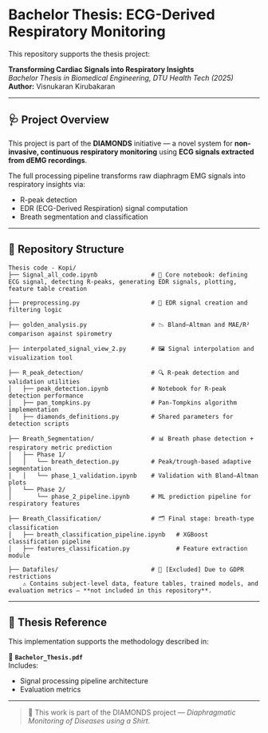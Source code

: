 # Bachelor Thesis: ECG-Derived Respiratory Monitoring

This repository supports the thesis project:

**Transforming Cardiac Signals into Respiratory Insights**  
*Bachelor Thesis in Biomedical Engineering, DTU Health Tech (2025)*  
**Author:** Visnukaran Kirubakaran

---

## 🩺 Project Overview

This project is part of the **DIAMONDS** initiative — a novel system for **non-invasive, continuous respiratory monitoring** using **ECG signals extracted from dEMG recordings**.

The full processing pipeline transforms raw diaphragm EMG signals into respiratory insights via:

- R-peak detection
- EDR (ECG-Derived Respiration) signal computation
- Breath segmentation and classification

---

## 📁 Repository Structure

```
Thesis code - Kopi/
├── Signal_all_code.ipynb               # 🧠 Core notebook: defining ECG signal, detecting R-peaks, generating EDR signals, plotting, feature table creation

├── preprocessing.py                    # 🧪 EDR signal creation and filtering logic

├── golden_analysis.py                  # 📉 Bland–Altman and MAE/R² comparison against spirometry

├── interpolated_signal_view_2.py       # 🖼️ Signal interpolation and visualization tool

├── R_peak_detection/                   # 🔍 R-peak detection and validation utilities
│   ├── peak_detection.ipynb            # Notebook for R-peak detection performance
│   ├── pan_tompkins.py                 # Pan-Tompkins algorithm implementation
│   ├── diamonds_definitions.py         # Shared parameters for detection scripts

├── Breath_Segmentation/                # 📊 Breath phase detection + respiratory metric prediction
│   ├── Phase 1/                        
│   │   └── breath_detection.py         # Peak/trough-based adaptive segmentation
│   │   └── phase_1_validation.ipynb    # Validation with Bland–Altman plots
│   └── Phase 2/                         
│       └── phase_2_pipeline.ipynb      # ML prediction pipeline for respiratory features

├── Breath_Classification/              # 🗂️ Final stage: breath-type classification
│   ├── breath_classification_pipeline.ipynb   # XGBoost classification pipeline
│   ├── features_classification.py             # Feature extraction module

├── Datafiles/                          # 📁 [Excluded] Due to GDPR restrictions
    ⚠️ Contains subject-level data, feature tables, trained models, and evaluation metrics — **not included in this repository**.
```

---

## 📄 Thesis Reference

This implementation supports the methodology described in:

📘 **`Bachelor_Thesis.pdf`**  
Includes:
- Signal processing pipeline architecture
- Evaluation metrics
---

> 🩻 This work is part of the DIAMONDS project — *Diaphragmatic Monitoring of Diseases using a Shirt*.

